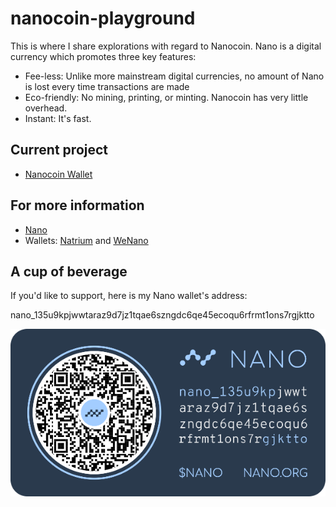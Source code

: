 # nanocoin-playground
This is where I share explorations with regard to Nanocoin. Nano is a digital currency which promotes three key features:
- Fee-less: Unlike more mainstream digital currencies, no amount of Nano is lost every time transactions are made
- Eco-friendly: No mining, printing, or minting. Nanocoin has very little overhead.
- Instant: It's fast.

## Current project
- [Nanocoin Wallet](https://github.com/bot1131357/nanocoin-playground/tree/main/NanoCoinWallet_v0.1)

## For more information
- [Nano](https://nano.org)
- Wallets: [Natrium](https://natrium.io) and [WeNano](https://wenano.net)

## A cup of beverage
If you'd like to support, here is my Nano wallet's address: 

nano_135u9kpjwwtaraz9d7jz1tqae6szngdc6qe45ecoqu6rfrmt1ons7rgjktto

![QR Code](https://github.com/bot1131357/nanocoin-playground/blob/main/media/nano_wallet_qr.png)
